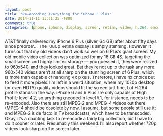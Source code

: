 ```yaml
---
layout: post
title: "Re-encoding everything for iPhone 6 Plus"
date: 2014-11-11 13:31:25 -0800
comments: true
categories: [phone, iphone, display, screen, retina, video, h.264, encode, ffmpeg]
---
```

AT&T finally delivered my iPhone 6 Plus (silver, 64 GB) after about fifty days since preorder… The 1080p Retina display is simply stunning. However, it turns out that my old videos don’t work so well on 6 Plus’s giant screen. My old mobile video collection was optimized for my 16 GB 4S, targeting the small screen and highly limited storage — you guessed it, they were resized to 960x540, and they looked great. But they’re not up to the task any more. 960x540 videos aren’t at all sharp on the stunning screen of 6 Plus, which is more than capable of handling 4x pixels. Therefore, I have no choice but to feed it more pixels. I’m left in a weird situation, where my 1080p desktop (or even HDTV) quality videos should fit the screen just fine, but H.264 profile stands in the way. iPhone 6 and 6 Plus are only capable of High Profile level 4.2, so anything encoded in level 5.1, for instance, needs to be re-encoded. Also there are still MPEG-2 and MPEG-4 videos out there (MPEG-4 should be obsolete by now, I assume, but some people still use it; and MPEG-2 is de facto in TV broadcasts), which have to be transcoded. Okay, it’s a daunting task to re-encode a fairly big collection, but I have to do it sooner or later. Presumably this weekend. I’ll also report whether 720p videos look sharp on the screen later.

